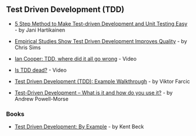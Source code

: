 ## Test Driven Development (TDD)

- [5 Step Method to Make Test-driven Development and Unit Testing Easy](https://codeutopia.net/blog/2016/10/10/5-step-method-to-make-test-driven-development-and-unit-testing-easy/) - by Jani Hartikainen

- [Empirical Studies Show Test Driven Development Improves Quality](https://www.infoq.com/news/2009/03/TDD-Improves-Quality) - by Chris Sims

- [Ian Cooper: TDD, where did it all go wrong](https://vimeo.com/68375232) - Video

- [Is TDD dead?](https://www.youtube.com/watch?v=z9quxZsLcfo) - Video

- [Test Driven Development (TDD): Example Walkthrough](https://technologyconversations.com/2013/12/20/test-driven-development-tdd-example-walkthrough/) - by Viktor Farcic

- [Test-Driven Development – What is it and how do you use it?](https://airbrake.io/blog/sdlc/test-driven-development) - by Andrew Powell-Morse

### Books

- [Test Driven Development: By Example](https://www.amazon.com/Test-Driven-Development-Kent-Beck/dp/0321146530/) - by Kent Beck